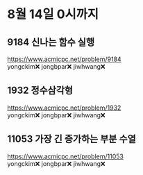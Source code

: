 # 8월 14일 0시까지  

## 9184 신나는 함수 실행  
https://www.acmicpc.net/problem/9184  
yongckim❌  jongbpar❌ jiwhwang❌  
  
## 1932 정수삼각형  
https://www.acmicpc.net/problem/1932  
yongckim❌  jongbpar❌ jiwhwang❌  
  
## 11053 가장 긴 증가하는 부분 수열  
https://www.acmicpc.net/problem/11053  
yongckim❌  jongbpar❌ jiwhwang❌  

